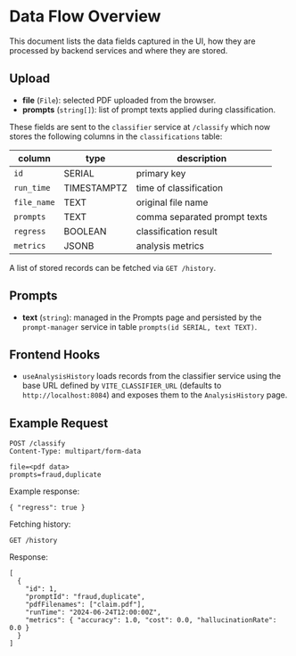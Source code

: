 # Data Flow Overview

This document lists the data fields captured in the UI, how they are
processed by backend services and where they are stored.

## Upload
- **file** (`File`): selected PDF uploaded from the browser.
- **prompts** (`string[]`): list of prompt texts applied during classification.

These fields are sent to the `classifier` service at `/classify` which now
stores the following columns in the `classifications` table:

| column       | type      | description                     |
|--------------|-----------|---------------------------------|
| `id`         | SERIAL    | primary key                     |
| `run_time`   | TIMESTAMPTZ | time of classification        |
| `file_name`  | TEXT      | original file name              |
| `prompts`    | TEXT      | comma separated prompt texts    |
| `regress`    | BOOLEAN   | classification result           |
| `metrics`    | JSONB     | analysis metrics                |

A list of stored records can be fetched via `GET /history`.

## Prompts
- **text** (`string`): managed in the Prompts page and persisted by the
  `prompt-manager` service in table `prompts(id SERIAL, text TEXT)`.

## Frontend Hooks
- `useAnalysisHistory` loads records from the classifier service using the
  base URL defined by `VITE_CLASSIFIER_URL` (defaults to
  `http://localhost:8084`) and exposes them to the `AnalysisHistory` page.

## Example Request
```
POST /classify
Content-Type: multipart/form-data

file=<pdf data>
prompts=fraud,duplicate
```

Example response:
```
{ "regress": true }
```

Fetching history:
```
GET /history
```
Response:
```
[
  {
    "id": 1,
    "promptId": "fraud,duplicate",
    "pdfFilenames": ["claim.pdf"],
    "runTime": "2024-06-24T12:00:00Z",
    "metrics": { "accuracy": 1.0, "cost": 0.0, "hallucinationRate": 0.0 }
  }
]
```
